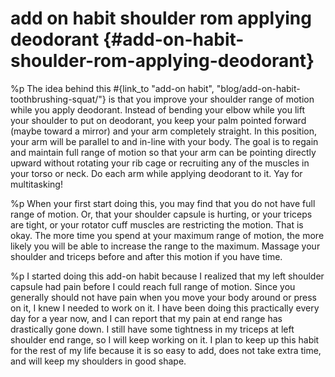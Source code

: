 # add on habit shoulder rom applying deodorant {#add-on-habit-shoulder-rom-applying-deodorant}
%p
  The idea behind this #{link_to "add-on habit", "blog/add-on-habit-toothbrushing-squat/"}
  is that you improve your shoulder range of motion while you apply
  deodorant. Instead of bending your elbow while you lift your
  shoulder to put on deodorant, you keep your palm pointed forward
  (maybe toward a mirror) and your arm completely straight. In this
  position, your arm will be parallel to and in-line with your
  body. The goal is to regain and maintain full range of motion so
  that your arm can be pointing directly upward without rotating your
  rib cage or recruiting any of the muscles in your torso or neck. Do
  each arm while applying deodorant to it. Yay for multitasking!

%p
  When your first start doing this, you may find that you do not have
  full range of motion. Or, that your shoulder capsule is hurting, or
  your triceps are tight, or your rotator cuff muscles are restricting
  the motion. That is okay. The more time you spend at your maximum
  range of motion, the more likely you will be able to increase the
  range to the maximum. Massage your shoulder and triceps before and
  after this motion if you have time.

%p
  I started doing this add-on habit because I realized that my left
  shoulder capsule had pain before I could reach full range of
  motion. Since you generally should not have pain when you move your
  body around or press on it, I knew I needed to work on it. I have
  been doing this practically every day for a year now, and I can
  report that my pain at end range has drastically gone down. I still
  have some tightness in my triceps at left shoulder end range, so I
  will keep working on it. I plan to keep up this habit for the rest
  of my life because it is so easy to add, does not take extra time,
  and will keep my shoulders in good shape.
